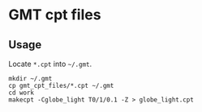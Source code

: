 # GMT cpt files
## Usage
Locate `*.cpt` into `~/.gmt`.

    mkdir ~/.gmt
    cp gmt_cpt_files/*.cpt ~/.gmt
    cd work
    makecpt -Cglobe_light T0/1/0.1 -Z > globe_light.cpt
